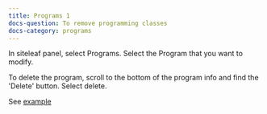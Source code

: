 ```yaml
---
title: Programs 1
docs-question: To remove programming classes
docs-category: programs
---
```


In siteleaf panel, select Programs.  Select the Program that you want to modify.

To delete the program, scroll to the bottom of the program info and find the 'Delete' button.  Select delete.

See <a href="#" data-featherlight="/assets/img/docs/programs-1.png">example</a>
